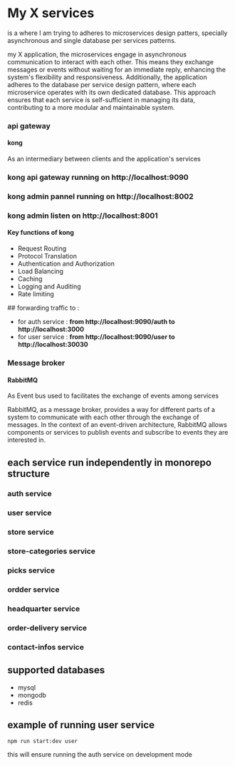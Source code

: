 # My X services

is a where I am trying to adheres to microservices design patters, specially asynchronous and single database per services patterns.
<br/>
<p>
my X application, the microservices engage in asynchronous communication to interact with each other. This means they exchange messages or events without waiting for an immediate reply, enhancing the system's flexibility and responsiveness. Additionally, the application adheres to the database per service design pattern, where each microservice operates with its own dedicated database. This approach ensures that each service is self-sufficient in managing its data, contributing to a more modular and maintainable system.
</p>

<h3>api gateway </h3>
<h4>kong</h4>
<p> As an intermediary between clients and the application's services </p>

### kong api gateway running on http://localhost:9090
### kong admin pannel running on http://localhost:8002
### kong admin listen on http://localhost:8001

<h4>Key functions of kong</h4>
<ul>
    <li>Request Routing</li>
    <li>Protocol Translation</li>
    <li>Authentication and Authorization</li>
    <li>Load Balancing</li>
    <li>Caching</li>
    <li>Logging and Auditing</li>
    <li>Rate limiting</li>
</ul>
## forwarding traffic to :
<ul>
    <li>for auth service : <b>from http://localhost:9090/auth to http://localhost:3000 </b></li>
    <li>for user service : <b> from http://localhost:9090/user to http://localhost:30030 </b></li>
</ul>

<h3>Message broker </h3>
<h4>RabbitMQ</h4>
<p> As Event bus used to facilitates  the exchange of events among services </p>
<p>
RabbitMQ, as a message broker, provides a way for different parts of a system to communicate with each other through the exchange of messages. In the context of an event-driven architecture, RabbitMQ allows components or services to publish events and subscribe to events they are interested in.
</p>

## each service run independently in monorepo structure
### auth service
### user service
### store service
### store-categories service
### picks service
### ordder service
### headquarter service
### order-delivery service
### contact-infos service

## supported databases
<ul>
    <li>mysql </li>
    <li>mongodb </li>
    <li>redis </li>
</ul>


## example of running user service
```
npm run start:dev user
```

this will ensure running the auth service on development mode
